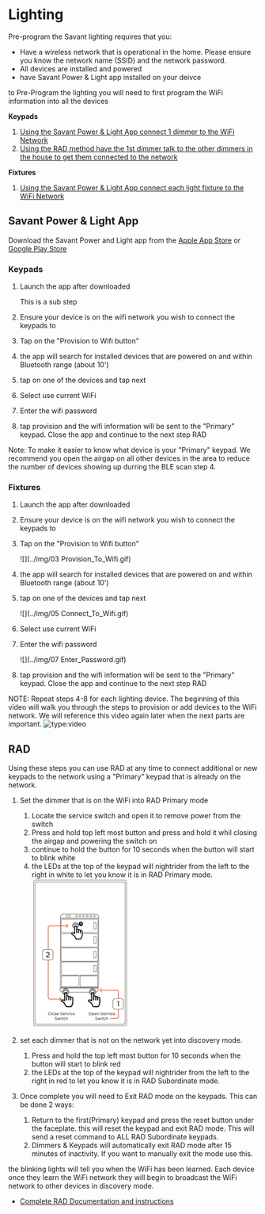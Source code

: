 # Lighting
Pre-program the Savant lighting requires that you:

* Have a wireless network that is operational in the home.  Please ensure you know the network name (SSID) and the network password.
* All devices are installed and powered
* have Savant Power & Light app installed on your deivce

to Pre-Program the lighting you will need to first program the WiFi information into all the devices

**Keypads**

1. [Using the Savant Power & Light App connect 1 dimmer to the WiFi Network](#keypads)
1. [Using the RAD method have the 1st dimmer talk to the other dimmers in the house to get them connected to the network](#rad)

**Fixtures**

1. [Using the Savant Power & Light App connect each light fixture to the WiFi Network](#fixtures)

## Savant Power & Light App
Download the Savant Power and Light app from the [Apple App Store](https://apps.apple.com/us/app/savant-power-light/id1590957877) or [Google Play Store](https://play.google.com/store/apps/details?id=com.savant.cyncproconfig.release&hl=en)

### Keypads
1. Launch the app after downloaded

    This is a sub step

1. Ensure your device is on the wifi network you wish to connect the keypads to
1. Tap on the "Provision to Wifi button"
1. the app will search for installed devices that are powered on and within Bluetooth range (about 10')
1. tap on one of the devices and tap next
1. Select use current WiFi
1. Enter the wifi password
1. tap provision and the wifi information will be sent to the "Primary" keypad.  Close the app and continue to the next step RAD

Note: To make it easier to know what device is your "Primary" keypad.  We recommend you open the airgap on all other devices in the area to reduce the number of devices showing up durring the BLE scan step 4.
### Fixtures
1. Launch the app after downloaded
1. Ensure your device is on the wifi network you wish to connect the keypads to
1. Tap on the "Provision to Wifi button"

    ![](../img/03 Provision_To_Wifi.gif)

1. the app will search for installed devices that are powered on and within Bluetooth range (about 10')
1. tap on one of the devices and tap next

    ![](../img/05 Connect_To_Wifi.gif)

1. Select use current WiFi
1. Enter the wifi password

    ![](../img/07 Enter_Password.gif)

1. tap provision and the wifi information will be sent to the "Primary" keypad.  Close the app and continue to the next step RAD

NOTE: Repeat steps 4-8 for each lighting device.
The beginning of this video will walk you through the steps to provision or add devices to the WiFi network.  We will reference this video again later when the next parts are important.
![type:video](https://player.vimeo.com/video/948771924?h=c5da7f0f47&amp;badge=0&amp;autopause=0&amp;player_id=0&amp;app_id=58479)

## RAD
Using these steps you can use RAD at any time to connect additional or new keypads to the network using a "Primary" keypad that is already on the network.

1. Set the dimmer that is on the WiFi into RAD Primary mode
    1. Locate the service switch and open it to remove power from the switch
    1. Press and hold top left most button and press and hold it whil closing the airgap and powering the switch on
    1. continue to hold the button for 10 seconds when the button will start to blink white
    1. the LEDs at the top of the keypad will nightrider from the left to the right in white to let you know it is in RAD Primary mode.
![](../img/radprimary.png)

1. set each dimmer that is not on the network yet into discovery mode.
    1. Press and hold the top left most button for 10 seconds when the button will start to blink red
    1. the LEDs at the top of the keypad will nightrider from the left to the right in red to let you know it is in RAD Subordinate mode.

1. Once complete you will need to Exit RAD mode on the keypads. This can be done 2 ways:
    1. Return to the first(Primary) keypad and press the reset button under the faceplate.  this will reset the keypad and exit RAD mode.  This will send a reset command to ALL RAD Subordinate keypads.
	1. Dimmers & Keypads will automatically exit RAD mode after 15 minutes of inactivity.  If you want to manually exit the mode use this.

the blinking lights will tell you when the WiFi has been learned.  Each device once they learn the WiFi network they will begin to broadcast the WiFi network to other devices in discovery mode.

* [Complete RAD Documentation and instructions](../content/RAD.pdf)